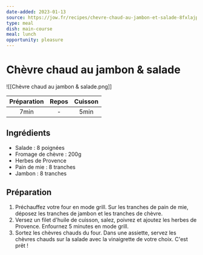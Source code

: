 ```yaml
---
date-added: 2023-01-13
source: https://jow.fr/recipes/chevre-chaud-au-jambon-et-salade-8fxlajp87683hi920iab
type: meal
dish: main-course
meal: lunch
opportunity: pleasure
---
```


# Chèvre chaud au jambon & salade

![[Chèvre chaud au jambon & salade.png]]

| Préparation | Repos | Cuisson |
|:-----------:|:-----:|:-------:|
|    7min     |   -   |  5min   |

## Ingrédients

- Salade : 8 poignées
- Fromage de chèvre : 200g
- Herbes de Provence
- Pain de mie : 8 tranches
- Jambon : 8 tranches

## Préparation

1. Préchauffez votre four en mode grill. Sur les tranches de pain de mie, déposez les tranches de jambon et les tranches de chèvre.
2. Versez un filet d'huile de cuisson, salez, poivrez et ajoutez les herbes de Provence. Enfournez 5 minutes en mode grill.
3. Sortez les chèvres chauds du four. Dans une assiette, servez les chèvres chauds sur la salade avec la vinaigrette de votre choix. C'est prêt !
